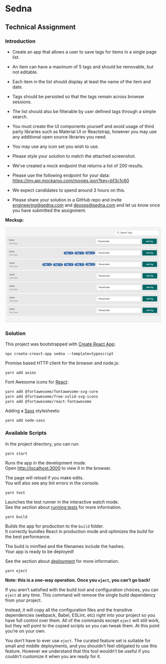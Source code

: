 # Sedna
## Technical Assignment

### Introduction

- Create an app that allows a user to save tags for items in a single page list. 
- An item can have a maximum of 5 tags and should be removable, but not editable. 
- Each item in the list should display at least the name of the item and date. 
- Tags should be persisted so that the tags remain across browser sessions. 
- The list should also be filterable by user defined tags through a simple search. 
- You must create the UI components yourself and avoid usage of third party libraries such as Material UI or Reactstrap, however you may use any additional open source libraries you need. 
- You may use any icon set you wish to use. 
- Please style your solution to match the attached screenshot.


- We’ve created a mock endpoint that returns a list of 200 results. 
- Please use the following endpoint for your data: https://my.api.mockaroo.com/movies.json?key=bf3c1c60


- We expect candidates to spend around 3 hours on this. 
- Please share your solution in a GitHub repo and invite [engineering@sedna.com](mailto:engineering@sedna.com) and [devops@sedna.com](mailto:devops@sedna.com) and let us know once you have submitted the assignment.

**Mockup:**

![Mockup Image](public/sedna-mockup.jpg)


### Solution

This project was bootstrapped with [Create React App](https://github.com/facebook/create-react-app):

```
npx create-creact-app sedna --template=typescript
```

Promise based HTTP client for the browser and node.js:

```
yarn add axios
```

Font Awesome icons for [React](https://fontawesome.com/v5.15/how-to-use/on-the-web/using-with/react):

```
yarn add @fortawesome/fontawesome-svg-core
yarn add @fortawesome/free-solid-svg-icons
yarn add @fortawesome/react-fontawesome
```

Adding a [Sass](https://create-react-app.dev/docs/adding-a-sass-stylesheet/) stylesheets:

```
yarn add node-sass
```

### Available Scripts

In the project directory, you can run:

```
yarn start
```

Runs the app in the development mode.\
Open [http://localhost:3000](http://localhost:3000) to view it in the browser.

The page will reload if you make edits.\
You will also see any lint errors in the console.

```
yarn test
```

Launches the test runner in the interactive watch mode.\
See the section about [running tests](https://facebook.github.io/create-react-app/docs/running-tests) for more information.

```
yarn build
```

Builds the app for production to the `build` folder.\
It correctly bundles React in production mode and optimizes the build for the best performance.

The build is minified and the filenames include the hashes.\
Your app is ready to be deployed!

See the section about [deployment](https://facebook.github.io/create-react-app/docs/deployment) for more information.

```
yarn eject
```

**Note: this is a one-way operation. Once you `eject`, you can’t go back!**

If you aren’t satisfied with the build tool and configuration choices, you can `eject` at any time. This command will remove the single build dependency from your project.

Instead, it will copy all the configuration files and the transitive dependencies (webpack, Babel, ESLint, etc) right into your project so you have full control over them. All of the commands except `eject` will still work, but they will point to the copied scripts so you can tweak them. At this point you’re on your own.

You don’t have to ever use `eject`. The curated feature set is suitable for small and middle deployments, and you shouldn’t feel obligated to use this feature. However we understand that this tool wouldn’t be useful if you couldn’t customize it when you are ready for it.

